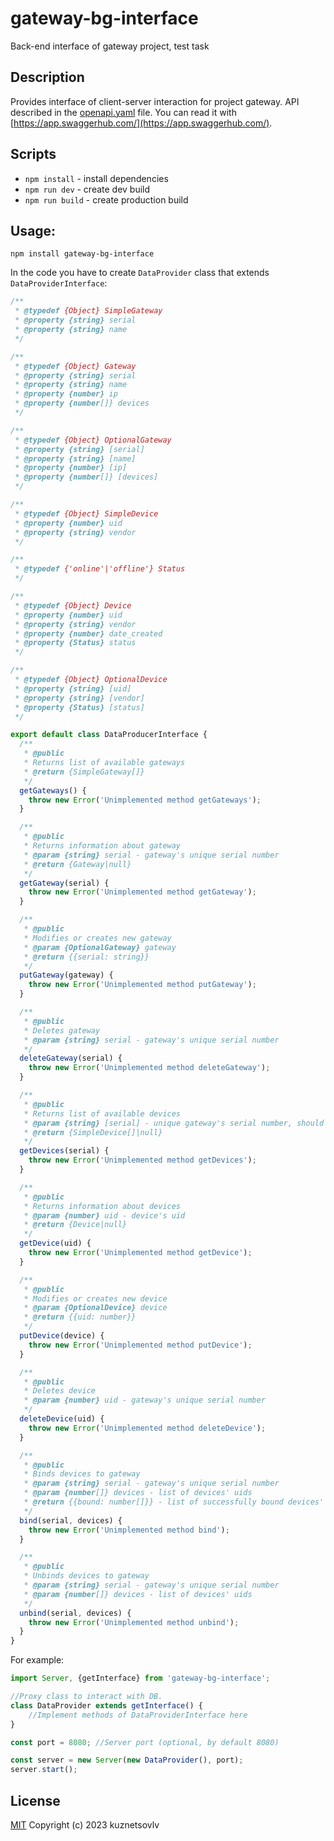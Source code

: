 # gateway-bg-interface

Back-end interface of gateway project, test task

## Description
Provides interface of client-server interaction for project gateway. API described in the [openapi.yaml](./openapi.yaml) file. You can read it with [https://app.swaggerhub.com/](https://app.swaggerhub.com/).

## Scripts
* `npm install` - install dependencies
* `npm run dev` - create dev build
* `npm run build` - create production build

## Usage:
```shell
npm install gateway-bg-interface
````

In the code you have to create `DataProvider` class that extends `DataProviderInterface`:
```javascript
/**
 * @typedef {Object} SimpleGateway
 * @property {string} serial
 * @property {string} name
 */

/**
 * @typedef {Object} Gateway
 * @property {string} serial
 * @property {string} name
 * @property {number} ip
 * @property {number[]} devices
 */

/**
 * @typedef {Object} OptionalGateway
 * @property {string} [serial]
 * @property {string} [name]
 * @property {number} [ip]
 * @property {number[]} [devices]
 */

/**
 * @typedef {Object} SimpleDevice
 * @property {number} uid
 * @property {string} vendor
 */

/**
 * @typedef {'online'|'offline'} Status
 */

/**
 * @typedef {Object} Device
 * @property {number} uid
 * @property {string} vendor
 * @property {number} date_created
 * @property {Status} status
 */

/**
 * @typedef {Object} OptionalDevice
 * @property {string} [uid]
 * @property {string} [vendor]
 * @property {Status} [status]
 */

export default class DataProducerInterface {
  /**
   * @public
   * Returns list of available gateways
   * @return {SimpleGateway[]}
   */
  getGateways() {
    throw new Error('Unimplemented method getGateways');
  }

  /**
   * @public
   * Returns information about gateway
   * @param {string} serial - gateway's unique serial number
   * @return {Gateway|null}
   */
  getGateway(serial) {
    throw new Error('Unimplemented method getGateway');
  }

  /**
   * @public
   * Modifies or creates new gateway
   * @param {OptionalGateway} gateway
   * @return {{serial: string}}
   */
  putGateway(gateway) {
    throw new Error('Unimplemented method putGateway');
  }

  /**
   * @public
   * Deletes gateway
   * @param {string} serial - gateway's unique serial number
   */
  deleteGateway(serial) {
    throw new Error('Unimplemented method deleteGateway');
  }

  /**
   * @public
   * Returns list of available devices
   * @param {string} [serial] - unique gateway's serial number, should return all devices
   * @return {SimpleDevice[]|null}
   */
  getDevices(serial) {
    throw new Error('Unimplemented method getDevices');
  }

  /**
   * @public
   * Returns information about devices
   * @param {number} uid - device's uid
   * @return {Device|null}
   */
  getDevice(uid) {
    throw new Error('Unimplemented method getDevice');
  }

  /**
   * @public
   * Modifies or creates new device
   * @param {OptionalDevice} device
   * @return {{uid: number}}
   */
  putDevice(device) {
    throw new Error('Unimplemented method putDevice');
  }

  /**
   * @public
   * Deletes device
   * @param {number} uid - gateway's unique serial number
   */
  deleteDevice(uid) {
    throw new Error('Unimplemented method deleteDevice');
  }

  /**
   * @public
   * Binds devices to gateway
   * @param {string} serial - gateway's unique serial number
   * @param {number[]} devices - list of devices' uids
   * @return {{bound: number[]}} - list of successfully bound devices' uids
   */
  bind(serial, devices) {
    throw new Error('Unimplemented method bind');
  }

  /**
   * @public
   * Unbinds devices to gateway
   * @param {string} serial - gateway's unique serial number
   * @param {number[]} devices - list of devices' uids
   */
  unbind(serial, devices) {
    throw new Error('Unimplemented method unbind');
  }
}
```

For example:

```javascript
import Server, {getInterface} from 'gateway-bg-interface';

//Proxy class to interact with DB.
class DataProvider extends getInterface() {
    //Implement methods of DataProviderInterface here
}

const port = 8080; //Server port (optional, by default 8080)

const server = new Server(new DataProvider(), port);
server.start();
```

## License

[MIT](./LICENSE 'MIT') Copyright (c) 2023 kuznetsovlv
